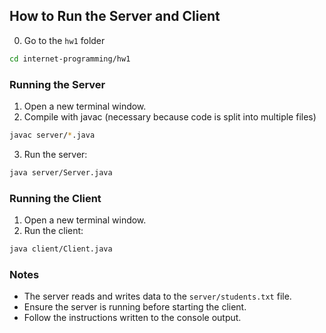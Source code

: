 ## How to Run the Server and Client
0. Go to the `hw1` folder
```sh
cd internet-programming/hw1
```

### Running the Server
1. Open a new terminal window.
2. Compile with javac (necessary because code is split into multiple files)
```sh
javac server/*.java
```
3. Run the server:
```sh
java server/Server.java
```

### Running the Client
1. Open a new terminal window.
2. Run the client:
```sh
java client/Client.java
```

### Notes
- The server reads and writes data to the `server/students.txt` file.
- Ensure the server is running before starting the client.
- Follow the instructions written to the console output.
